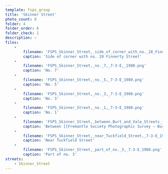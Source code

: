 ```yaml
---
template: fsps_group
title: 'Skinner Street'
photo_count: 8
folder: 4
folder_order: 6
folder_check: 1
description: ~
files:
    -
        filename: 'FSPS_Skinner_Street,_side_of_corner_with_no._28_Finnerty_Street,_7-3-E,_1980.png'
        caption: 'Side of corner with no. 28 Finnerty Street'
    -
        filename: 'FSPS_Skinner_Street,_no._7,_7-3-E,_1980.png'
        caption: 'No. 7'
    -
        filename: 'FSPS_Skinner_Street,_no._5,_7-3-E_1980.png'
        caption: 'No. 5'
    -
        filename: 'FSPS_Skinner_Street,_no._3,_7-3-E_1980.png'
        caption: 'No. 3'
    -
        filename: 'FSPS_Skinner_Street,_no._1,_7-3-E_1980.png'
        caption: 'No. 1'
    -
        filename: 'FSPS_Skinner_Street,_between_Burt_and_Vale_Streets_(whole_block),_6-8-E_1979.png'
        caption: 'Between [[Fremantle Society Photographic Survey — Burt Street|Burt]] and [[Fremantle Society Photographic Survey — Vale Street|Vale]] streets (whole block)'
    -
        filename: 'FSPS_Skinner_Street,_near_Tuckfield_Street,_7-3-E_1980.png'
        caption: 'Near Tuckfield Street'
    -
        filename: 'FSPS_Skinner_Street,_part_of_no._3,_7-3-E_1980.png'
        caption: 'Part of no. 3'
streets:
    - Skinner_Street
---
```

